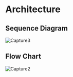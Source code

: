 # Architecture
## Sequence Diagram
![Capture3](https://user-images.githubusercontent.com/91197757/160539091-9cdec238-7b3e-4049-a4a8-256d0856aa5c.PNG)

## Flow Chart

![Capture2](https://user-images.githubusercontent.com/91197757/160267659-a5287d0a-e078-4e57-ad43-a1d2364b71d8.PNG)
